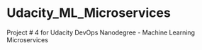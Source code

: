 # Udacity_ML_Microservices
Project # 4 for Udacity DevOps Nanodegree - Machine Learning Microservices
